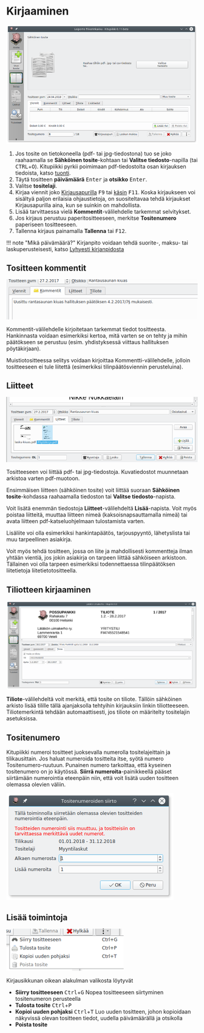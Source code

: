 # Kirjaaminen

![](tyhjakirjaus.png)

1. Jos tosite on tietokoneella (pdf- tai jpg-tiedostona) tuo se joko raahaamalla se **Sähköinen tosite**-kohtaan tai **Valitse tiedosto**-napilla (tai <kbd>CTRL</kbd>+<kbd>O</kbd>).
    Kitupiikki pyrkii poimimaan pdf-tiedostolta osan kirjauksen tiedoista, katso [tuonti](tuonti).
2. Täytä tositteen **päivämäärä** <kbd>Enter</kbd> ja **otsikko** <kbd>Enter</kbd>.
3. Valitse **tositelaji**.
4. Kirjaa viennit joko [Kirjausapurilla](apuri) <kbd>F9</kbd> tai [käsin](kasin) <kbd>F11</kbd>.
   Koska kirjaukseen voi sisältyä paljon erilaisia ohjaustietoja, on suositeltavaa tehdä kirjaukset Kirjausapurilla aina, kun se suinkin on mahdollista.
5. Lisää tarvittaessa vielä **Kommentit**-välilehdelle tarkemmat selvitykset.
6. Jos kirjaus perustuu paperitositteeseen, merkitse **Tositenumero** paperiseen tositteeseen.
7. Tallenna kirjaus painamalla **Tallenna** tai <kbd>F12</kbd>.

!!! note "Mikä päivämäärä?"
    Kirjanpito voidaan tehdä suorite-, maksu- tai laskuperusteisesti, katso [Lyhyesti kirjanpidosta](/kirjanpito)

## Tositteen kommentit

![](kommentti.png)

Kommentit-välilehdelle kirjoitetaan tarkemmat tiedot tositteesta. Hankinnasta voidaan esimerkiksi kertoa, mitä varten se on tehty ja mihin päätökseen se perustuu (esim. yhdistyksessä viittaus hallituksen pöytäkirjaan).

Muistiotositteessa selitys voidaan kirjoittaa Kommentti-välilehdelle, jolloin tositteeseen ei tule liitettä (esimerkiksi tilinpäätösviennin perusteluina).

## Liitteet

![](liite.png)

Tositteeseen voi liittää pdf- tai jpg-tiedostoja. Kuvatiedostot muunnetaan arkistoa varten pdf-muotoon.

Ensimmäisen liitteen (sähköinen tosite) voit liittää suoraan **Sähköinen tosite**-kohdassa raahaamalla tiedoston tai **Valitse tiedosto**-napista.

Voit lisätä enemmän tiedostoja **Liitteet**-välilehdeltä **Lisää**-napista. Voit myös poistaa liitteitä, muuttaa liitteen nimeä (kaksoisnapsauttamalla nimeä) tai avata liitteen pdf-katseluohjelmaan tulostamista varten.

Lisäliite voi olla esimerkiksi hankintapäätös, tarjouspyyntö, lähetyslista tai muu tarpeellinen asiakirja.

Voit myös tehdä tositteen, jossa on liite ja mahdollisesti kommentteja ilman yhtään vientiä, jos jokin asiakirja on tarpeen liittää sähköiseen arkistoon. Tällainen voi olla tarpeen esimerkiksi todennettaessa tilinpäätöksen liitetietoja liitetietotositteella.

## Tiliotteen kirjaaminen

![](tiliote.png)

**Tiliote**-välilehdeltä voit merkitä, että tosite on tiliote. Tällöin sähköinen arkisto lisää tilille tällä ajanjaksolla tehtyihin kirjauksiin linkin tiliotteeseen. Tiliotemerkintä tehdään automaattisesti, jos tiliote on määritelty tositelajin asetuksissa.

## Tositenumero

Kitupiikki numeroi tositteet juoksevalla numerolla tositelajeittain ja tilikausittain. Jos haluat numeroida tositteita itse, syötä numero Tositenumero-ruutuun. Punainen numero tarkoittaa, että kyseinen tositenumero on jo käytössä. **Siirrä numeroita**-painikkeellä pääset siirtämään numerointia eteenpäin niin, että voit lisätä uuden tositteen olemassa olevien väliin.

![](numerosiirto.png)

## Lisää toimintoja

![](lisavalikko.png)

Kirjausikkunan oikean alakulman valikosta löytyvät

* **Siirry tositteeseen** <kbd>Ctrl</kbd>+<kbd>G</kbd> Nopea tositteeseen siirtyminen tositenumeron perusteella
* **Tulosta tosite** <kbd>Ctrl</kbd>+<kbd>P</kbd>
* **Kopioi uuden pohjaksi** <kbd>Ctrl</kbd>+<kbd>T</kbd> Luo uuden tositteen, johon kopioidaan näkyvissä olevan tositteen tiedot, uudella päivämäärällä ja otsikolla
* **Poista tosite**
